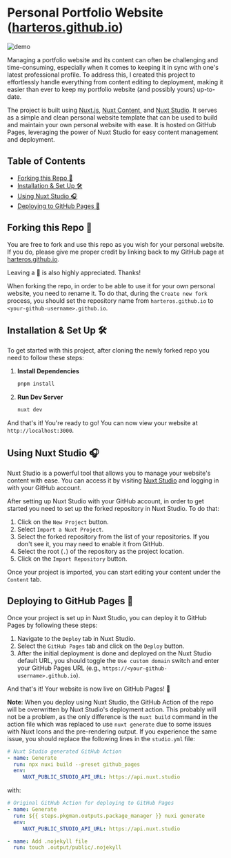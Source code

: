 # Personal Portfolio Website ([harteros.github.io](https://harteros.github.io/))

![demo](https://harteros.github.io/thumbnail.png)

Managing a portfolio website and its content can often be challenging and time-consuming, 
especially when it comes to keeping it in sync with one's latest professional profile. 
To address this, I created this project to effortlessly handle everything from content editing to deployment, 
making it easier than ever to keep my portfolio website (and possibly yours) up-to-date.

The project is built using [Nuxt.js](https://nuxtjs.org/), [Nuxt Content](https://content.nuxt.com/), and [Nuxt Studio](https://nuxt.studio/). 
It serves as a simple and clean personal website template that can be used to build and maintain your own personal website with ease. 
It is hosted on GitHub Pages, leveraging the power of Nuxt Studio for easy content management and deployment.

## Table of Contents

- [Forking this Repo 🍴](#forking-this-repo-)
- [Installation & Set Up 🛠](#installation--set-up-)
- [Using Nuxt Studio 🎧](#using-nuxt-studio-)
- [Deploying to GitHub Pages 🚀](#deploying-to-github-pages-)

## Forking this Repo 🍴

You are free to fork and use this repo as you wish for your personal website. 
If you do, please give me proper credit by linking back to my GitHub page at [harteros.github.io](https://harteros.github.io/). 

Leaving a 🌟 is also highly appreciated. Thanks!

When forking the repo, in order to be able to use it for your own personal website, you need to rename it.
To do that, during the `Create new fork` process, you should set the repository name from `harteros.github.io` to `<your-github-username>.github.io`.

## Installation & Set Up 🛠

To get started with this project, after cloning the newly forked repo you need to follow these steps:

1. **Install Dependencies**

   ```sh
   pnpm install
   ```

2. **Run Dev Server**

   ```sh
   nuxt dev
   ```

And that's it! You're ready to go! You can now view your website at `http://localhost:3000`.

## Using Nuxt Studio 🎧

Nuxt Studio is a powerful tool that allows you to manage your website's content with ease. 
You can access it by visiting [Nuxt Studio](https://nuxt.studio) and logging in with your GitHub account.

After setting up Nuxt Studio with your GitHub account, in order to get started you need to set up the forked repository in Nuxt Studio. To do that:

1. Click on the `New Project` button.
2. Select `Import a Nuxt Project`.
3. Select the forked repository from the list of your repositories. If you don't see it, you may need to enable it from GitHub.
4. Select the root (`.`) of the repository as the project location.
5. Click on the `Import Repository` button.

Once your project is imported, you can start editing your content under the `Content` tab.

## Deploying to GitHub Pages 🚀

Once your project is set up in Nuxt Studio, you can deploy it to GitHub Pages by following these steps:

1. Navigate to the `Deploy` tab in Nuxt Studio.
2. Select the `GitHub Pages` tab and click on the `Deploy` button.
3. After the initial deployment is done and deployed on the Nuxt Studio default URL, you should toggle the `Use custom domain` switch and enter your GitHub Pages URL (e.g., `https://<your-github-username>.github.io`).

And that's it! Your website is now live on GitHub Pages! 🎉

**Note**: When you deploy using Nuxt Studio, the GitHub Action of the repo will be overwritten by Nuxt Studio's deployment action. 
This probably will not be a problem, as the only difference is the `nuxt build` command in the action file 
which was replaced to use `nuxt generate` due to some issues with Nuxt Icons and the pre-rendering output. 
If you experience the same issue, you should replace the following lines in the `studio.yml` file:

```yml
# Nuxt Studio generated GitHub Action
- name: Generate
  run: npx nuxi build --preset github_pages
  env:
     NUXT_PUBLIC_STUDIO_API_URL: https://api.nuxt.studio
```

with:

```yml
# Original GitHub Action for deploying to GitHub Pages
- name: Generate
  run: ${{ steps.pkgman.outputs.package_manager }} nuxi generate
  env:
     NUXT_PUBLIC_STUDIO_API_URL: https://api.nuxt.studio

- name: Add .nojekyll file
  run: touch .output/public/.nojekyll
```
